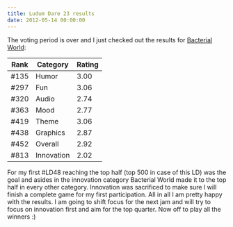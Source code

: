 ```yaml
---
title: Ludum Dare 23 results
date: 2012-05-14 00:00:00
---
```

The voting period is over and I just checked out the results for [Bacterial World](http://www.ludumdare.com/compo/ludum-dare-23/?action=preview&uid=11653):

| Rank | Category | Rating |
| ---- | -------- | ------ |
| #135 | Humor | 3.00 |
| #297 | Fun | 3.06 |
| #320 | Audio | 2.74 |
| #363 | Mood | 2.77 |
| #419 | Theme | 3.06 |
| #438 | Graphics | 2.87 |
| #452 | Overall | 2.92 |
| #813 | Innovation | 2.02 |

For my first #LD48 reaching the top half (top 500 in case of this LD) was the goal and asides in the innovation category Bacterial World made it to the top half in every other category. Innovation was sacrificed to make sure I will finish a complete game for my first participation. All in all I am pretty happy with the results. I am going to shift focus for the next jam and will try to focus on innovation first and aim for the top quarter. Now off to play all the winners :)